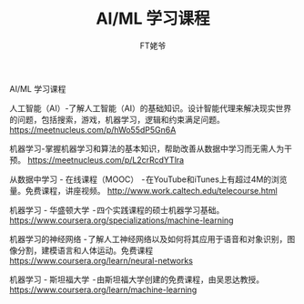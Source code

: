﻿---
layout: post
title: AI/ML 学习课程
author: FT姥爷
tags: [tag1 tag2]
comments: true
excerpt: 
category:
- 资讯
---

AI/ML 学习课程
 
人工智能（AI）-了解人工智能（AI）的基础知识。设计智能代理来解决现实世界的问题，包括搜索，游戏，机器学习，逻辑和约束满足问题。
https://meetnucleus.com/p/hWo55dP5Gn6A
<!--more-->

机器学习-掌握机器学习和算法的基本知识，帮助改善从数据中学习而无需人为干预。
https://meetnucleus.com/p/L2crRcdYTlra

从数据中学习 - 在线课程（MOOC）  - 在YouTube和iTunes上有超过4M的浏览量。免费课程，讲座视频。
http://www.work.caltech.edu/telecourse.html

机器学习 - 华盛顿大学  - 四个实践课程的硕士机器学习基础。
https://www.coursera.org/specializations/machine-learning

机器学习的神经网络 - 了解人工神经网络以及如何将其应用于语音和对象识别，图像分割，建模语言和人体运动。免费课程
https://www.coursera.org/learn/neural-networks

机器学习 - 斯坦福大学  - 由斯坦福大学创建的免费课程，由吴恩达教授。
https://www.coursera.org/learn/machine-learning

